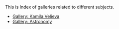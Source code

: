This is Index of galleries related to different subjects.
- <a href="/kamila.md">Gallery: Kamila Velieva</a>
- <a href="/galastro.md">Gallery: Astronomy</a>
